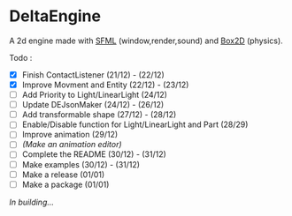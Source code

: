 # DeltaEngine
A 2d engine made with [SFML](https://www.sfml-dev.org/) (window,render,sound) and [Box2D](https://box2d.org/) (physics).

Todo :
- [x] Finish ContactListener (21/12) - (22/12)
- [x] Improve Movment and Entity (22/12) - (23/12) 
- [ ] Add Priority to Light/LinearLight (24/12)
- [ ] Update DEJsonMaker (24/12) - (26/12)
- [ ] Add transformable shape (27/12) - (28/12)
- [ ] Enable/Disable function for Light/LinearLight and Part (28/29)
- [ ] Improve animation (29/12)
- [ ] *(Make an animation editor)*
- [ ] Complete the README (30/12) - (31/12)
- [ ] Make examples (30/12) - (31/12)
- [ ] Make a release (01/01)
- [ ] Make a package (01/01)

*In building...*
